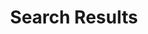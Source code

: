 ---
title: "Search Results"
# meta description
description: "this is meta description"
# save as draft
draft: false
---